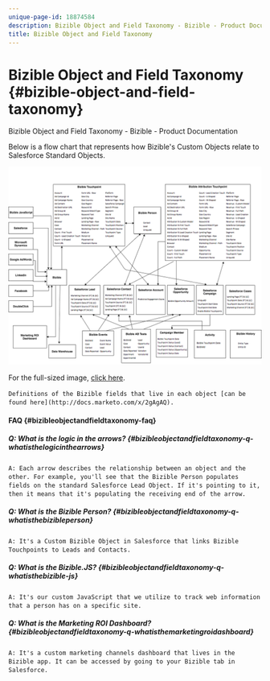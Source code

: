 ```yaml
---
unique-page-id: 18874584
description: Bizible Object and Field Taxonomy - Bizible - Product Documentation
title: Bizible Object and Field Taxonomy
---
```


# Bizible Object and Field Taxonomy {#bizible-object-and-field-taxonomy}

Bizible Object and Field Taxonomy - Bizible - Product Documentation

Below is a flow chart&nbsp;that represents how Bizible's Custom Objects relate to Salesforce Standard Objects.&nbsp;

![](assets/1-4.png)

For the full-sized image, [click here](http://docs.marketo.com/display/biz/assets/bizible-taxonomy.png).  
  
`Definitions of the Bizible fields that live in each object [can be found here](http://docs.marketo.com/x/2gAgAQ). `&nbsp;

#### FAQ {#bizibleobjectandfieldtaxonomy-faq}

##### Q: What is the logic in the arrows? {#bizibleobjectandfieldtaxonomy-q-whatisthelogicinthearrows}

`A: Each arrow describes the relationship between an object and the other. For example, you'll see that the Bizible Person populates fields on the standard Salesforce Lead Object. If it's pointing to it, then it means that it's populating the receiving end of the arrow.`

##### Q: What is the Bizible Person? {#bizibleobjectandfieldtaxonomy-q-whatisthebizibleperson}

`A: It's a Custom Bizible Object in Salesforce that links Bizible Touchpoints to Leads and Contacts.`

##### Q: What is the Bizible.JS? {#bizibleobjectandfieldtaxonomy-q-whatisthebizible-js}

`A: It's our custom JavaScript that we utilize to track web information that a person has on a specific site.`

##### Q: What is the&nbsp;Marketing ROI Dashboard? {#bizibleobjectandfieldtaxonomy-q-whatisthemarketingroidashboard}

`A: It's a custom marketing channels dashboard that lives in the Bizible app. It can be accessed by going to your Bizible tab in Salesforce.`

